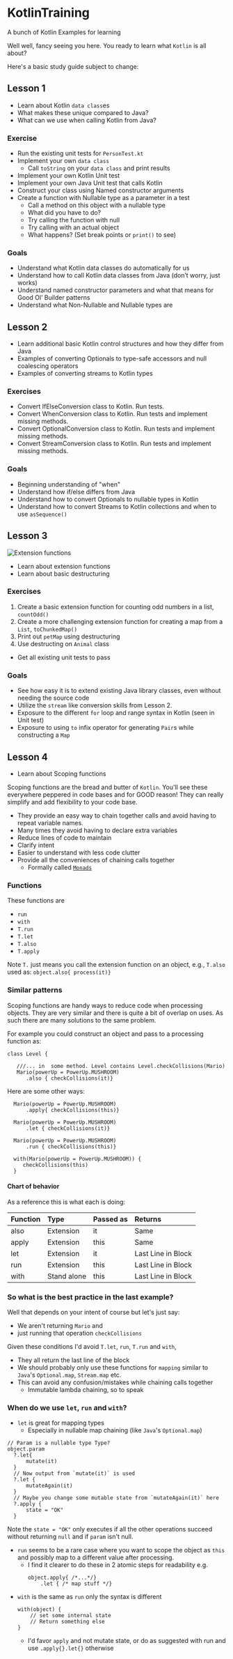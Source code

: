# KotlinTraining
A bunch of Kotlin Examples for learning

Well well, fancy seeing you here.  You ready to learn what `Kotlin` is all about?

Here's a basic study guide subject to change:

## Lesson 1

- Learn about Kotlin `data class`es
- What makes these unique compared to Java?
- What can we use when calling Kotlin from Java?

### Exercise

- Run the existing unit tests for `PersonTest.kt`
- Implement your own `data class`
  - Call `toString` on your `data class` and print results
- Implement your own Kotlin Unit test
- Implement your own Java Unit test that calls Kotlin
- Construct your class using Named constructor arguments
- Create a function with Nullable type as a parameter in a test
  - Call a method on this object with a nullable type
  - What did you have to do?
  - Try calling the function with null
  - Try calling with an actual object
  - What happens? (Set break points or `print()` to see)
 

### Goals

- Understand what Kotlin data classes do automatically for us
- Understand how to call Kotlin data classes from Java (don’t worry, just works)
- Understand named constructor parameters and what that means for Good Ol’ Builder patterns
- Understand what Non-Nullable and Nullable types are

## Lesson 2

- Learn additional basic Kotlin control structures and how they differ from Java
- Examples of converting Optionals to type-safe accessors and null coalescing operators
- Examples of converting streams to Kotlin types

### Exercises

- Convert IfElseConversion class to Kotlin.  Run tests.
- Convert WhenConversion class to Kotlin.  Run tests and implement missing methods.
- Convert OptionalConversion class to Kotlin.  Run tests and implement missing methods.
- Convert StreamConversion class to Kotlin.  Run tests and implement missing methods.

### Goals

- Beginning understanding of "when"
- Understand how if/else differs from Java
- Understand how to convert Optionals to nullable types in Kotlin
- Understand how to convert Streams to Kotlin collections and when to use `asSequence()`

## Lesson 3
![Extension functions](https://cdn.programiz.com/sites/tutorial2program/files/kotlin-extension-function.jpg)
- Learn about extension functions
- Learn about basic destructuring

### Exercises

1. Create a basic extension function for counting odd numbers in a list, `countOdd()`
2. Create a more challenging extension function for creating a map from a `List`, `toChunkedMap()` 
3. Print out `petMap` using destructuring
4. Use destructing on `Animal` class

- Get all existing unit tests to pass

### Goals

- See how easy it is to extend existing Java library classes, even without needing the source code
- Utilize the `stream` like conversion skills from Lesson 2.
- Exposure to the different `for` loop and range syntax in Kotlin (seen in Unit test)
- Exposure to using `to` infix operator for generating `Pair`s while constructing a `Map`

## Lesson 4
- Learn about Scoping functions

Scoping functions are the bread and butter of `Kotlin`.  You'll see these everywhere peppered in code bases and for 
GOOD reason! They can really simplify and add flexibility to your code base.

- They provide an easy way to chain together calls and avoid having to repeat variable names. 
- Many times they avoid having to declare extra variables  
- Reduce lines of code to maintain
- Clarify intent
- Easier to understand with less code clutter
- Provide all the conveniences of chaining calls together
  - Formally called [`Monads`](https://en.wikipedia.org/wiki/Monad_(functional_programming)) 


### Functions
These functions are
- `run`
- `with`
- `T.run`
- `T.let`
- `T.also`
- `T.apply`

Note `T.` just means you call the extension function on an object, e.g., `T.also` used as:  `object.also{ process(it)}`

### Similar patterns

Scoping functions are handy ways to reduce code when processing objects. They are very similar and there is quite
a bit of overlap on uses.  As such there are many solutions to the same problem.

For example you could construct an object and pass to a processing function as:

```
class Level {

   ///... in  some method. Level contains Level.checkCollisions(Mario)
   Mario(powerUp = PowerUp.MUSHROOM)
      .also { checkCollisions(it)}
```

Here are some other ways:
```
  Mario(powerUp = PowerUp.MUSHROOM)
      .apply{ checkCollisions(this)}
```

```
  Mario(powerUp = PowerUp.MUSHROOM)
      .let { checkCollisions(it)}
```

```
  Mario(powerUp = PowerUp.MUSHROOM)
      .run { checkCollisions(this)}
```

```
  with(Mario(powerUp = PowerUp.MUSHROOM)) { 
     checkCollisions(this)
  }
```

#### Chart of behavior
As a reference this is what each is doing:

| Function  | Type        | Passed as | Returns   |
| :---      | :---        | :---      | :---       |
| also      | Extension   | it        | Same      |
| apply     | Extension   | this      | Same      |
| let       | Extension   | it        | Last Line in Block |
| run       | Extension   | this      | Last Line in Block |
| with      | Stand alone | this      | Last Line in Block |

### So what is the best practice in the last example?

Well that depends on your intent of course but let's just say:
 - We aren't returning `Mario` and 
 - just running that operation `checkCollisions`
 
Given these conditions I'd avoid `T.let`, `run`, `T.run` and `with`, 
- They all return the last line of the block
- We should probably only use these functions for `mapping` similar to `Java`'s `Optional.map`, `Stream.map` etc.
- This can avoid any confusion/mistakes while chaining calls together
  - Immutable lambda chaining, so to speak  


### When do we use `let`, `run` and `with`?

- `let` is great for mapping types
  - Especially in nullable map chaining (like `Java`'s `Optional.map`)
 
```
// Param is a nullable type Type?
object.param
  ?.let{ 
      mutate(it)
  }
  // Now output from `mutate(it)` is used
  ?.let {
      mutateAgain(it)
  }
  // Maybe you change some mutable state from `mutateAgain(it)` here
  ?.apply {
      state = "OK"
  }
```

Note the `state = "OK"` only executes if all the other operations succeed without returning `null` and 
if `param` isn't null.

- `run` seems to be a rare case where you want to scope the object as `this` and possibly map to a
 different value after processing.  
   - I find it clearer to do these in 2 atomic steps for readability e.g. 
     ```
     object.apply{ /*...*/}
         .let { /* map stuff */} 
     ```
- `with` is the same as `run` only the syntax is different
    ```
    with(object) {
        // set some internal state
        // Return something else
    }
    ```
    - I'd favor `apply` and not mutate state, or do as suggested with run and use `.apply{}.let{}` otherwise

